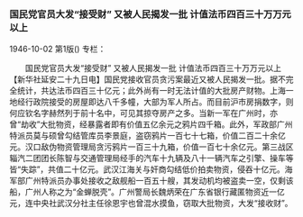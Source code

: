 ### 国民党官员大发“接受财”  又被人民揭发一批  计值法币四百三十万万元以上

1946-10-02
第1版()
专栏：

　　国民党官员大发“接受财”
    又被人民揭发一批
    计值法币四百三十万万元以上
    【新华社延安二十九日电】国民党接收官员贪污案最近又被人民揭发一批。据不完全统计，共达法币四百三十亿元；此外尚有一时无法计值的大批房产财物。上海一地经行政院接受的房屋即达八千多幢，大部为军人所占。而目前沪市房捐数字，则何应钦名字赫然列于前十名中，可见其掠夺房产之多。当新一军在广州时，亦曾“劫收”大批物资，经暴露者即有价值五亿余元之鸦片四千箱。此外，军政部广州特派员莫与硕曾勾结管库员李景庭，盗窃鸦片一百七十七箱，价值二百二十余亿元。汉口敌伪物资管理局贪污鸦片一百三十九箱，价值一百七十余亿元。第三战区辎汽二团团长陈智与交通管理局经手的汽车十九辆及八十一辆汽车之引擎、操车等皆“失踪”，共值二十亿元。武汉江海关与奸商勾结低价拍卖物资，侵吞十亿元。海军部广州特派员办事处接收之敌舰船一百五十艘，其发动机均被盗卖一空，仅剩该船，广州人称之为“金蝉脱壳”。广州警局长魏炳荣在广东省银行藏匿物资近一亿元，连中央社武汉分社主任徐恩宇也曾混水摸鱼，窃取大批物资，大发“接收财”。
